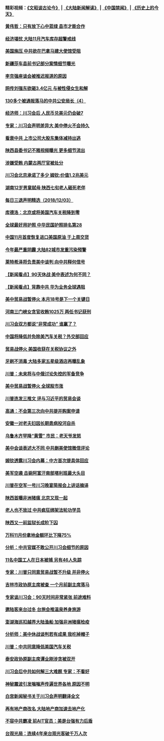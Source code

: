 #### 精彩视频：[《文昭谈古论今》](https://github.com/gfw-breaker/wenzhao/blob/master/README.md?t=12040931) | [《大陆新闻解读》](https://github.com/gfw-breaker/ntdtv-comedy/blob/master/README.md?t=12040931) | [《中国禁闻》](https://github.com/gfw-breaker/ntdtv-news/blob/master/README.md?t=12040931) | [《历史上的今天》](https://github.com/gfw-breaker/today-in-history/blob/master/README.md?t=12040931) 

#### [黄伟哲：只有放下心中蓝绿 县市才能合作](../pages/nsc413/n10890186.md?t=12040931) 

#### [经济堪忧 大陆11月汽车库存超警戒线](../pages/nsc413/n10890143.md?t=12040931) 

#### [美国施压 中共欲在巴拿马建大使馆受阻](../pages/nsc413/n10889481.md?t=12040931) 

#### [新疆莎车县前书记部分案情细节曝光](../pages/nsc413/n10889917.md?t=12040931) 

#### [李克强座谈会被推迟报道的原因](../pages/nsc413/n10890073.md?t=12040931) 

#### [网传刘强东欲砸3.4亿元 与被性侵女生和解](../pages/nsc413/n10889897.md?t=12040931) 

#### [130多个被通报落马的中共公安局长（4）](../pages/nsc413/n10833461.md?t=12040931) 

#### [经济师：川习会后 人民币兑美元仍会破7](../pages/nsc413/n10889294.md?t=12040931) 

#### [专家：川习会声明差异大 美中停火不会持久](../pages/nsc413/n10889866.md?t=12040931) 


#### [看衰中共 上市公司大股东集体减持出逃](../pages/nsc413/n10889165.md?t=12040931) 

#### [陕西县委书记不雅视频曝光 更多细节流出](../pages/nsc413/n10889559.md?t=12040931) 

#### [涉嫌受贿 内蒙古两厅官被处分](../pages/nsc413/n10889686.md?t=12040931) 

#### [川习会北京承诺了多少 姆钦:价值1.2兆美元](../pages/nsc413/n10889205.md?t=12040931) 

#### [湖南12岁男童弑母 陕西七旬老人砸死老伴](../pages/nsc413/n10889504.md?t=12040931) 

#### [每日三退声明精选（2018/12/03）](../pages/nsc413/n10889625.md?t=12040931) 

#### [库德洛：北京或将美国汽车关税降到零](../pages/nsc413/n10889133.md?t=12040931) 

#### [全球最好用护照 中华民国护照排名第28](../pages/nsc413/n10889439.md?t=12040931) 

#### [中国11月首度恢复进口美国原油 于上周交货](../pages/nsc413/n10889210.md?t=12040931) 

#### [今年最严重阴霾 大陆82城市发重污染预警](../pages/nsc413/n10889081.md?t=12040931) 

#### [莱特希泽将负责美中谈判 向中共释何信号](../pages/nsc413/n10889034.md?t=12040931) 

#### [【新闻看点】90天休战 美中表述为何不同？](../pages/nsc413/n10888838.md?t=12040931) 

#### [【新闻看点】背靠中共 华为业务全球遇阻](../pages/nsc413/n10888863.md?t=12040931) 

#### [美中贸易战暂停火 本月18号是下一个关键日](../pages/nsc413/n10888998.md?t=12040931) 

#### [河南三门峡女贪官收贿1025万 两任书记获刑](../pages/nsc413/n10889038.md?t=12040931) 

#### [川习会双方都说“非常成功” 谁赢了？](../pages/nsc413/n10888626.md?t=12040931) 

#### [中国将降低并免除美汽车关税？外交部回应](../pages/nsc413/n10889014.md?t=12040931) 

#### [贸易战停火 美国收获在关税协议之外](../pages/nsc413/n10888833.md?t=12040931) 

#### [牙刷不消毒 大陆多家五星级酒店再曝乱象](../pages/nsc413/n10888926.md?t=12040931) 

#### [川普：未来将与中俄讨论失控的军备竞争](../pages/nsc413/n10888856.md?t=12040931) 

#### [美中贸易战暂停火 全球股市涨](../pages/nsc413/n10888900.md?t=12040931) 

#### [川普连发三推文 评与习近平的贸易会谈](../pages/nsc413/n10888849.md?t=12040931) 

#### [高通：不会第三次向中共提并购案申请](../pages/nsc413/n10888751.md?t=12040931) 

#### [安徽一对老夫妇因长期患病投河自杀](../pages/nsc413/n10888836.md?t=12040931) 

#### [乌鲁木齐罕降“黄雪” 市民：老天爷发怒](../pages/nsc413/n10888458.md?t=12040931) 

#### [美中会谈表述大不同 中共删美使馆微信评论](../pages/nsc413/n10888630.md?t=12040931) 

#### [姆钦透露川习会内幕：中方首次提具体回应](../pages/nsc413/n10888705.md?t=12040931) 

#### [美军空袭 击毙阿富汗南部塔利班最大头目](../pages/nsc413/n10888691.md?t=12040931) 

#### [川普在空军一号川习晚宴简报会上讲话摘译](../pages/nsc413/n10888383.md?t=12040931) 

#### [陕西首曝非洲猪瘟 北京又现一起](../pages/nsc413/n10888351.md?t=12040931) 

#### [老人也不放过 中共疯狂绑架法轮功学员](../pages/nsc413/n10886683.md?t=12040931) 


#### [陕西又一前监狱长成阶下囚](../pages/nsc413/n10888233.md?t=12040931) 

#### [万科11月份拿地金额环比下降75%](../pages/nsc413/n10888014.md?t=12040931) 

#### [分析：中共官媒不敢公开川习会细节的原因](../pages/nsc413/n10887596.md?t=12040931) 

#### [11名中国工人在日本被捕 另有46人失踪](../pages/nsc413/n10888229.md?t=12040931) 

#### [专家：川普只同意贸易战暂不升级 并非停火](../pages/nsc413/n10888167.md?t=12040931) 

#### [吉林市政协原主席被查 一个月前副主席落马](../pages/nsc413/n10887919.md?t=12040931) 

#### [专家谈川习会：90天时间非常紧张 前途难料](../pages/nsc413/n10887249.md?t=12040931) 

#### [邀陆客来台过冬 台旅会推温泉养身旅游](../pages/nsc413/n10888031.md?t=12040931) 

#### [澎湖海巡扣越界大陆渔船 加强非洲猪瘟检疫](../pages/nsc413/n10887615.md?t=12040931) 

#### [分析师：美中休战谈判若有成果 我吃掉帽子](../pages/nsc413/n10887597.md?t=12040931) 

#### [川普：中共同意降低美国汽车关税](../pages/nsc413/n10887941.md?t=12040931) 

#### [泰安政协原副主席谭业刚涉贪被双开](../pages/nsc413/n10887801.md?t=12040931) 

#### [川习会后中共如何解三大难题 专家：不看好](../pages/nsc413/n10887395.md?t=12040931) 

#### [神秘震波引发嗡嗡声传遍世界各地 原因不明](../pages/nsc413/n10886363.md?t=12040931) 

#### [白宫新闻秘书关于川习会声明翻译全文](../pages/nsc413/n10887606.md?t=12040931) 

#### [再有地产商改名 大陆地产商加速去地产化](../pages/nsc413/n10887309.md?t=12040931) 

#### [不容中共霸凌 前AIT官员：美是台强有力后盾](../pages/nsc413/n10887533.md?t=12040931) 

#### [台观光局：连续4年来台观光客破千万人次](../pages/nsc413/n10887349.md?t=12040931) 

